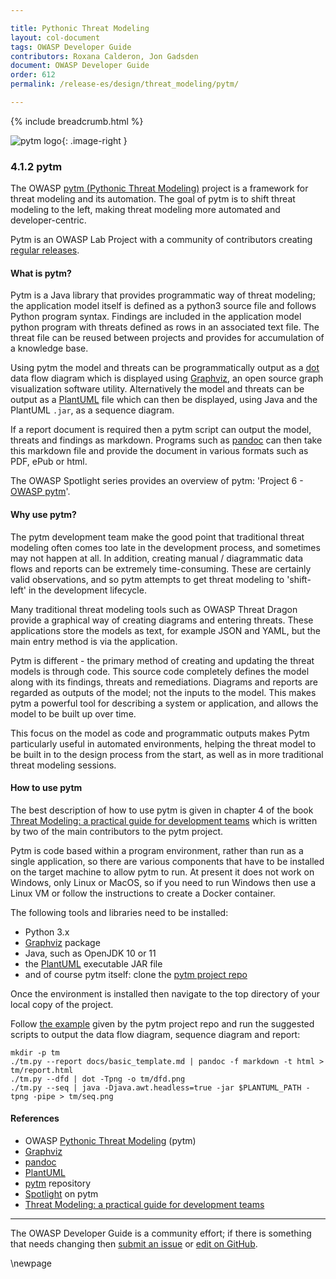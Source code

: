```yaml
---

title: Pythonic Threat Modeling
layout: col-document
tags: OWASP Developer Guide
contributors: Roxana Calderon, Jon Gadsden
document: OWASP Developer Guide
order: 612
permalink: /release-es/design/threat_modeling/pytm/

---
```


{% include breadcrumb.html %}

<style type="text/css">
.image-right {
  height: 180px;
  display: block;
  margin-left: auto;
  margin-right: auto;
  float: right;
}
</style>

![pytm logo](../../../../assets/images/logos/pytm.png "OWASP pytm"){: .image-right }

### 4.1.2 pytm

The OWASP [pytm (Pythonic Threat Modeling)][pytmproject] project is a framework for threat modeling and its automation.
The goal of pytm is to shift threat modeling to the left, making threat modeling more automated and developer-centric.

Pytm is an OWASP Lab Project with a community of contributors creating [regular releases][pytmreleases].

#### What is pytm?

Pytm is a Java library that provides programmatic way of threat modeling;
the application model itself is defined as a python3 source file and follows Python program syntax.
Findings are included in the application model python program with threats defined as rows in an associated text file.
The threat file can be reused between projects and provides for accumulation of a knowledge base.

Using pytm the model and threats can be programmatically output as a [dot][graphvizdot] data flow diagram
which is displayed using [Graphviz][graphviz], an open source graph visualization software utility.
Alternatively the model and threats can be output as a [PlantUML][plantuml] file which can then be displayed,
using Java and the PlantUML `.jar`, as a sequence diagram.

If a report document is required then a pytm script can output the model, threats and findings as markdown.
Programs such as [pandoc][pandoc] can then take this markdown file
and provide the document in various formats such as PDF, ePub or html.

The OWASP Spotlight series provides an overview of pytm: 'Project 6 - [OWASP pytm][spotlight06]'.

#### Why use pytm?

The pytm development team make the good point that traditional threat modeling often comes too late
in the development process, and sometimes may not happen at all.
In addition, creating manual / diagrammatic data flows and reports can be extremely time-consuming.
These are certainly valid observations,
and so pytm attempts to get threat modeling to 'shift-left' in the development lifecycle.

Many traditional threat modeling tools such as OWASP Threat Dragon provide
a graphical way of creating diagrams and entering threats.
These applications store the models as text, for example JSON and YAML, but the main entry method is via the application.

Pytm is different - the primary method of creating and updating the threat models is through code.
This source code completely defines the model along with its findings, threats and remediations.
Diagrams and reports are regarded as outputs of the model; not the inputs to the model.
This makes pytm a powerful tool for describing a system or application, and allows the model to be built up over time.

This focus on the model as code and programmatic outputs makes Pytm particularly useful in automated environments,
helping the threat model to be built in to the design process from the start,
as well as in more traditional threat modeling sessions.

#### How to use pytm

The best description of how to use pytm is given in chapter 4 of the book
[Threat Modeling: a practical guide for development teams][TMchap4]
which is written by two of the main contributors to the pytm project.

Pytm is code based within a program environment, rather than run as a single application,
so there are various components that have to be installed on the target machine to allow pytm to run.
At present it does not work on Windows, only Linux or MacOS, so if you need to run Windows then use a Linux VM
or follow the instructions to create a Docker container.

The following tools and libraries need to be installed:

* Python 3.x
* [Graphviz][graphvizdot] package
* Java, such as OpenJDK 10 or 11
* the [PlantUML][plantumljar] executable JAR file
* and of course pytm itself: clone the [pytm project repo][pytmrepo]

Once the environment is installed then navigate to the top directory of your local copy of the project.

Follow [the example][pytmexample] given by the pytm project repo and run the suggested scripts
to output the data flow diagram, sequence diagram and report:

```text
mkdir -p tm
./tm.py --report docs/basic_template.md | pandoc -f markdown -t html > tm/report.html
./tm.py --dfd | dot -Tpng -o tm/dfd.png
./tm.py --seq | java -Djava.awt.headless=true -jar $PLANTUML_PATH -tpng -pipe > tm/seq.png
```

#### References

* OWASP [Pythonic Threat Modeling][pytmproject] (pytm)
* [Graphviz][graphviz]
* [pandoc][pandoc]
* [PlantUML][plantuml]
* [pytm][pytmrepo] repository
* [Spotlight][spotlight06] on pytm
* [Threat Modeling: a practical guide for development teams][TMchap4]

----

The OWASP Developer Guide is a community effort; if there is something that needs changing
then [submit an issue][issue060102] or [edit on GitHub][edit060102].

[graphviz]: https://graphviz.org/
[graphvizdot]: https://graphviz.org/download/
[issue060102]: https://github.com/OWASP/www-project-developer-guide/issues/new?labels=enhancement&template=request.md&title=Update:%2006-design/01-threat-modeling/02-pytm
[pandoc]: https://pandoc.org/installing.html
[plantuml]: https://plantuml.com/
[plantumljar]: https://plantuml.com/download
[edit060102]: https://github.com/OWASP/www-project-developer-guide/blob/main/draft/06-design/01-threat-modeling/02-pytm.md
[pytmrepo]: https://github.com/izar/pytm/
[pytmproject]: https://owasp.org/www-project-pytm/
[pytmexample]: https://github.com/izar/pytm/blob/master/tm.py
[pytmreleases]: https://github.com/izar/pytm/releases
[spotlight06]: https://youtu.be/oTqkPaEbTnE
[TMchap4]: https://www.oreilly.com/library/view/threat-modeling/9781492056546/ch04.html

\newpage
